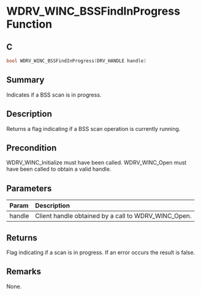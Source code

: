 # WDRV_WINC_BSSFindInProgress Function

## C

```c
bool WDRV_WINC_BSSFindInProgress(DRV_HANDLE handle)
```

## Summary

Indicates if a BSS scan is in progress.  

## Description

Returns a flag indicating if a BSS scan operation is currently running.

## Precondition

WDRV_WINC_Initialize must have been called. WDRV_WINC_Open must have been called to obtain a valid handle.  

## Parameters

| Param | Description |
|:----- |:----------- |
| handle | Client handle obtained by a call to WDRV_WINC_Open.  

## Returns

Flag indicating if a scan is in progress. If an error occurs the result is false.  

## Remarks

None.  
